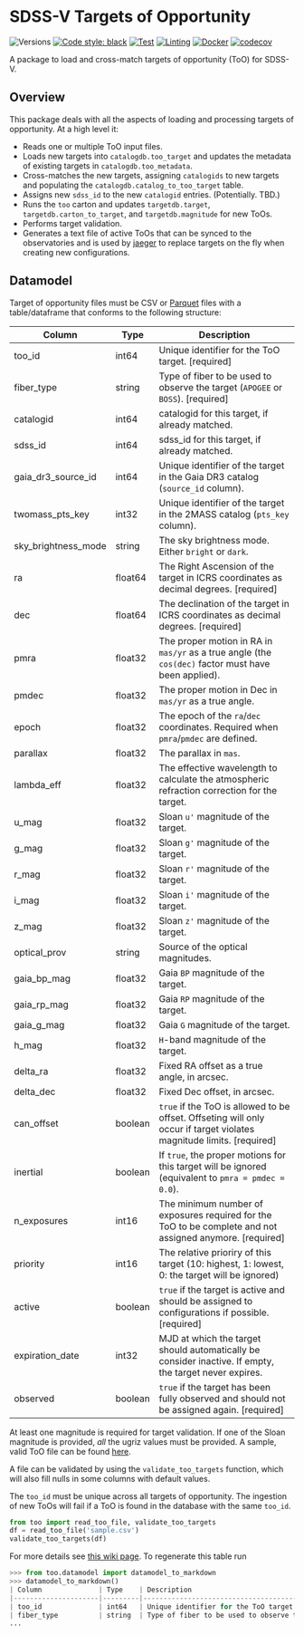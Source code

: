 # SDSS-V Targets of Opportunity

![Versions](https://img.shields.io/badge/python->=3.12-blue)
[![Code style: black](https://img.shields.io/badge/code%20style-black-000000.svg)](https://github.com/psf/black)
[![Test](https://github.com/sdss/too/actions/workflows/test.yml/badge.svg)](https://github.com/sdss/too/actions/workflows/test.yml)
[![Linting](https://github.com/sdss/too/actions/workflows/lint.yml/badge.svg)](https://github.com/sdss/too/actions/workflows/lint.yml)
[![Docker](https://github.com/sdss/too/actions/workflows/docker.yml/badge.svg)](https://github.com/sdss/too/actions/workflows/docker.yml)
[![codecov](https://codecov.io/gh/sdss/too/graph/badge.svg?token=2ZLPYszyLs)](https://codecov.io/gh/sdss/too)

A package to load and cross-match targets of opportunity (ToO) for SDSS-V.

## Overview

This package deals with all the aspects of loading and processing targets of opportunity. At a high level it:

- Reads one or multiple ToO input files.
- Loads new targets into `catalogdb.too_target` and updates the metadata of existing targets in `catalogdb.too_metadata`.
- Cross-matches the new targets, assigning `catalogids` to new targets and populating the `catalogdb.catalog_to_too_target` table.
- Assigns new `sdss_id` to the new `catalogid` entries. (Potentially. TBD.)
- Runs the `too` carton and updates `targetdb.target`, `targetdb.carton_to_target`, and `targetdb.magnitude` for new ToOs.
- Performs target validation.
- Generates a text file of active ToOs that can be synced to the observatories and is used by [jaeger](https://github.com/sdss/jaeger) to replace targets on the fly when creating new configurations.

## Datamodel

Target of opportunity files must be CSV or [Parquet](https://parquet.apache.org) files with a table/dataframe that conforms to the following structure:

| Column              | Type    | Description                                                                                                          |
|---------------------|---------|----------------------------------------------------------------------------------------------------------------------|
| too_id              | int64   | Unique identifier for the ToO target. [required]                                                                     |
| fiber_type          | string  | Type of fiber to be used to observe the target (`APOGEE` or `BOSS`). [required]                                      |
| catalogid           | int64   | catalogid for this target, if already matched.                                                                       |
| sdss_id             | int64   | sdss_id for this target, if already matched.                                                                         |
| gaia_dr3_source_id  | int64   | Unique identifier of the target in the Gaia DR3 catalog (`source_id` column).                                        |
| twomass_pts_key     | int32   | Unique identifier of the target in the 2MASS catalog (`pts_key` column).                                             |
| sky_brightness_mode | string  | The sky brightness mode. Either `bright` or `dark`.                                                                  |
| ra                  | float64 | The Right Ascension of the target in ICRS coordinates as decimal degrees. [required]                                 |
| dec                 | float64 | The declination of the target in ICRS coordinates as decimal degrees. [required]                                     |
| pmra                | float32 | The proper motion in RA in `mas/yr` as a true angle (the `cos(dec)` factor must have been applied).                  |
| pmdec               | float32 | The proper motion in Dec in `mas/yr` as a true angle.                                                                |
| epoch               | float32 | The epoch of the `ra`/`dec` coordinates. Required when `pmra`/`pmdec` are defined.                                   |
| parallax            | float32 | The parallax in `mas`.                                                                                               |
| lambda_eff          | float32 | The effective wavelength to calculate the atmospheric refraction correction for the target.                          |
| u_mag               | float32 | Sloan `u'` magnitude of the target.                                                                                  |
| g_mag               | float32 | Sloan `g'` magnitude of the target.                                                                                  |
| r_mag               | float32 | Sloan `r'` magnitude of the target.                                                                                  |
| i_mag               | float32 | Sloan `i'` magnitude of the target.                                                                                  |
| z_mag               | float32 | Sloan `z'` magnitude of the target.                                                                                  |
| optical_prov        | string  | Source of the optical magnitudes.                                                                                    |
| gaia_bp_mag         | float32 | Gaia `BP` magnitude of the target.                                                                                   |
| gaia_rp_mag         | float32 | Gaia `RP` magnitude of the target.                                                                                   |
| gaia_g_mag          | float32 | Gaia `G` magnitude of the target.                                                                                    |
| h_mag               | float32 | `H`-band magnitude of the target.                                                                                    |
| delta_ra            | float32 | Fixed RA offset as a true angle, in arcsec.                                                                          |
| delta_dec           | float32 | Fixed Dec offset, in arcsec.                                                                                         |
| can_offset          | boolean | `true` if the ToO is allowed to be offset. Offseting will only occur if target violates magnitude limits. [required] |
| inertial            | boolean | If `true`, the proper motions for this target will be ignored (equivalent to `pmra = pmdec = 0.0`).                  |
| n_exposures         | int16   | The minimum number of exposures required for the ToO to be complete and not assigned anymore. [required]             |
| priority            | int16   | The relative prioriry of this target (10: highest, 1: lowest, 0: the target will be ignored)                         |
| active              | boolean | `true` if the target is active and should be assigned to configurations if possible. [required]                      |
| expiration_date     | int32   | MJD at which the target should automatically be consider inactive. If empty, the target never expires.               |
| observed            | boolean | `true` if the target has been fully observed and should not be assigned again. [required]                            |

At least one magnitude is required for target validation. If one of the Sloan magnitude is provided, *all* the ugriz values must be provided. A sample, valid ToO file can be found [here](docs/sample.csv).

A file can be validated by using the `validate_too_targets` function, which will also fill nulls in some columns with default values.

The `too_id` must be unique across all targets of opportunity. The ingestion of new ToOs will fail if a ToO is found in the database with the same `too_id`.

```python
from too import read_too_file, validate_too_targets
df = read_too_file('sample.csv')
validate_too_targets(df)
```

For more details see [this wiki page](https://sdss-wiki.atlassian.net/wiki/x/hhTR). To regenerate this table run

```python
>>> from too.datamodel import datamodel_to_markdown
>>> datamodel_to_markdown()
| Column              | Type    | Description                                                                                            |
|---------------------|---------|--------------------------------------------------------------------------------------------------------|
| too_id              | int64   | Unique identifier for the ToO target [required].                                                       |
| fiber_type          | string  | Type of fiber to be used to observe the target [required].                                             |
...
```
